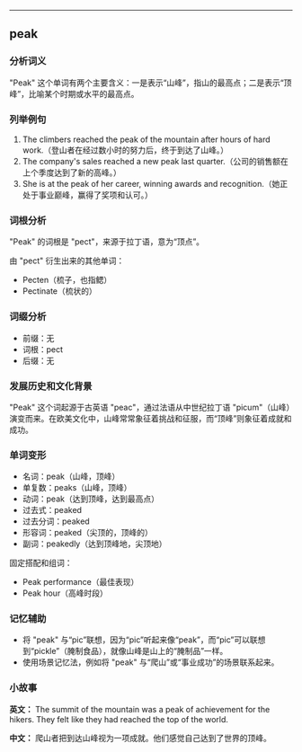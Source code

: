
---------------
## peak
### 分析词义
"Peak" 这个单词有两个主要含义：一是表示“山峰”，指山的最高点；二是表示“顶峰”，比喻某个时期或水平的最高点。

### 列举例句
1. The climbers reached the peak of the mountain after hours of hard work.（登山者在经过数小时的努力后，终于到达了山峰。）
2. The company's sales reached a new peak last quarter.（公司的销售额在上个季度达到了新的高峰。）
3. She is at the peak of her career, winning awards and recognition.（她正处于事业巅峰，赢得了奖项和认可。）

### 词根分析
"Peak" 的词根是 "pect"，来源于拉丁语，意为“顶点”。

由 "pect" 衍生出来的其他单词：
- Pecten（梳子，也指鳃）
- Pectinate（梳状的）

### 词缀分析
- 前缀：无
- 词根：pect
- 后缀：无

### 发展历史和文化背景
"Peak" 这个词起源于古英语 "peac"，通过法语从中世纪拉丁语 "picum"（山峰）演变而来。在欧美文化中，山峰常常象征着挑战和征服，而“顶峰”则象征着成就和成功。

### 单词变形
- 名词：peak（山峰，顶峰）
- 单复数：peaks（山峰，顶峰）
- 动词：peak（达到顶峰，达到最高点）
- 过去式：peaked
- 过去分词：peaked
- 形容词：peaked（尖顶的，顶峰的）
- 副词：peakedly（达到顶峰地，尖顶地）

固定搭配和组词：
- Peak performance（最佳表现）
- Peak hour（高峰时段）

### 记忆辅助
- 将 "peak" 与“pic”联想，因为“pic”听起来像“peak”，而“pic”可以联想到“pickle”（腌制食品），就像山峰是山上的“腌制品”一样。
- 使用场景记忆法，例如将 "peak" 与“爬山”或“事业成功”的场景联系起来。

### 小故事
**英文：** The summit of the mountain was a peak of achievement for the hikers. They felt like they had reached the top of the world.

**中文：** 爬山者把到达山峰视为一项成就。他们感觉自己达到了世界的顶峰。

